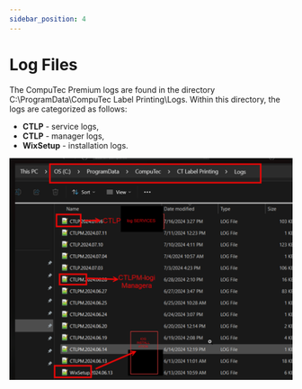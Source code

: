 ```yaml
---
sidebar_position: 4
---
```


# Log Files

The CompuTec Premium logs are found in the directory C:\ProgramData\CompuTec Label Printing\Logs. Within this directory, the logs are categorized as follows:

- **CTLP** - service logs,
- **CTLP** - manager logs,
- **WixSetup** - installation logs.

![Log Files](./media/log-files/log-files.png)
